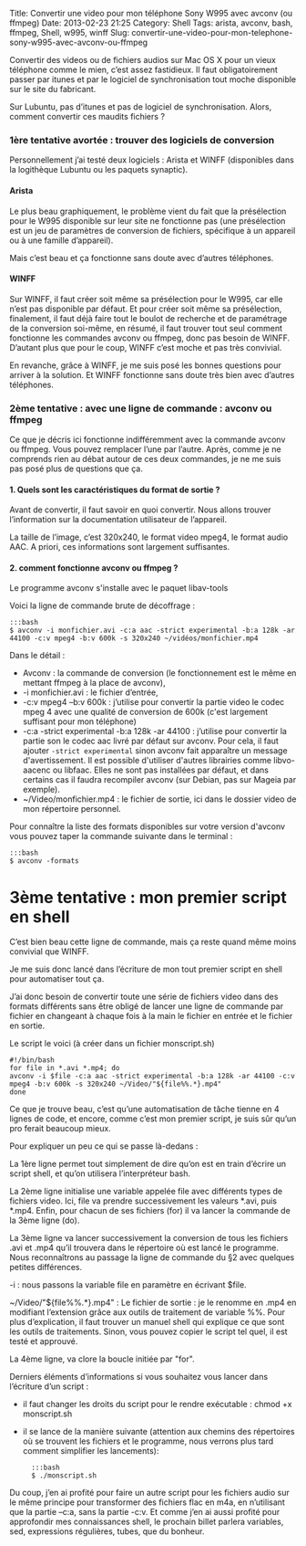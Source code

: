 Title: Convertir une video pour mon téléphone Sony W995 avec avconv (ou ffmpeg)
Date: 2013-02-23 21:25
Category: Shell
Tags: arista, avconv, bash, ffmpeg, Shell, w995, winff
Slug: convertir-une-video-pour-mon-telephone-sony-w995-avec-avconv-ou-ffmpeg

Convertir des videos ou de fichiers audios sur Mac OS X pour un vieux téléphone comme le mien, c’est assez fastidieux. Il faut obligatoirement passer par itunes et par le logiciel de synchronisation tout moche disponible sur le site du fabricant.

Sur Lubuntu, pas d’itunes et pas de logiciel de synchronisation. Alors, comment convertir ces maudits fichiers ?

### 1ère tentative avortée : trouver des logiciels de conversion

Personnellement j’ai testé deux logiciels : Arista et WINFF (disponibles dans la logithèque Lubuntu ou les paquets synaptic).

#### Arista

Le plus beau graphiquement, le problème vient du fait que la présélection pour le W995 disponible sur leur site ne fonctionne pas (une présélection est un jeu de paramètres de conversion de fichiers, spécifique à un appareil ou à une famille d’appareil).

Mais c’est beau et ça fonctionne sans doute avec d’autres téléphones.

#### WINFF

Sur WINFF, il faut créer soit même sa présélection pour le W995, car elle n’est pas disponible par défaut. Et pour créer soit même sa présélection, finalement, il faut déjà faire tout le boulot de recherche et de paramétrage de la conversion soi-même, en résumé, il faut trouver tout seul comment fonctionne les commandes avconv ou ffmpeg, donc pas besoin de WINFF. D’autant plus que pour le coup, WINFF c’est moche et pas très convivial.

En revanche, grâce à WINFF, je me suis posé les bonnes questions pour arriver à la solution. Et WINFF fonctionne sans doute très bien avec d’autres téléphones.

### 2ème tentative : avec une ligne de commande : avconv ou ffmpeg

Ce que je décris ici fonctionne indifféremment avec la commande avconv ou ffmpeg. Vous pouvez remplacer l’une par l’autre. Après, comme je ne comprends rien au débat autour de ces deux commandes, je ne me suis pas posé plus de questions que ça.

#### 1. Quels sont les caractéristiques du format de sortie ?

Avant de convertir, il faut savoir en quoi convertir. Nous allons trouver l’information sur la documentation utilisateur de l’appareil.

La taille de l’image, c’est 320x240, le format video mpeg4, le format audio AAC. A priori, ces informations sont largement suffisantes.

#### 2. comment fonctionne avconv ou ffmpeg ?

Le programme avconv s'installe avec le paquet libav-tools

Voici la ligne de commande brute de décoffrage :

    :::bash
	$ avconv -i monfichier.avi -c:a aac -strict experimental -b:a 128k -ar 44100 -c:v mpeg4 -b:v 600k -s 320x240 ~/vidéos/monfichier.mp4

Dans le détail :

- Avconv : la commande de conversion (le fonctionnement est le même en mettant ffmpeg à la place de avconv),
- -i monfichier.avi : le fichier d’entrée,
- -c:v mpeg4 –b:v 600k : j’utilise pour convertir la partie video le codec mpeg 4 avec une qualité de conversion de 600k (c'est largement suffisant pour mon téléphone)
- -c:a -strict experimental -b:a 128k -ar 44100 : j’utilise pour convertir la partie son le codec aac livré par défaut sur avconv. Pour cela, il faut ajouter `-strict experimental` sinon avconv fait apparaître un message d'avertissement. Il est possible d'utiliser d'autres librairies comme libvo-aacenc ou libfaac. Elles ne sont pas installées par défaut, et dans certains cas il faudra recompiler avconv (sur Debian, pas sur Mageia par exemple).
- ~/Video/monfichier.mp4 : le fichier de sortie, ici dans le dossier video de mon répertoire personnel.

Pour connaître la liste des formats disponibles sur votre version d'avconv vous pouvez taper la commande suivante dans le terminal :

    :::bash
	$ avconv -formats


# 3ème tentative : mon premier script en shell

C’est bien beau cette ligne de commande, mais ça reste quand même moins convivial que WINFF.

Je me suis donc lancé dans l’écriture de mon tout premier script en shell pour automatiser tout ça.

J’ai donc besoin de convertir toute une série de fichiers video dans des formats différents sans être obligé de lancer une ligne de commande par fichier en changeant à chaque fois à la main le fichier en entrée et le fichier en sortie.

Le script le voici (à créer dans un fichier monscript.sh)

	#!/bin/bash
	for file in *.avi *.mp4; do
	avconv -i $file -c:a aac -strict experimental -b:a 128k -ar 44100 -c:v mpeg4 -b:v 600k -s 320x240 ~/Video/"${file%%.*}.mp4"
	done

Ce que je trouve beau, c’est qu’une automatisation de tâche tienne en 4 lignes de code, et encore, comme c’est mon premier script, je suis sûr qu’un pro ferait beaucoup mieux.

Pour expliquer un peu ce qui se passe là-dedans :

La 1ère ligne permet tout simplement de dire qu’on est en train d’écrire un script shell, et qu’on utilisera l’interpréteur bash.

La 2ème ligne initialise une variable appelée file avec différents types de fichiers video. Ici, file va prendre successivement les valeurs *.avi, puis *.mp4. Enfin, pour chacun de ses fichiers (for) il va lancer la commande de la 3ème ligne (do).

La 3ème ligne va lancer successivement la conversion de tous les fichiers .avi et .mp4 qu’il trouvera dans le répertoire où est lancé le programme. Nous reconnaîtrons au passage la ligne de commande du §2 avec quelques petites différences.

-i : nous passons la variable file en paramètre en écrivant $file.

~/Video/"${file%%.*}.mp4" : Le fichier de sortie : je le renomme en .mp4 en modifiant l’extension grâce aux outils de traitement de variable %%. Pour plus d’explication, il faut trouver un manuel shell qui explique ce que sont les outils de traitements. Sinon, vous pouvez copier le script tel quel, il est testé et approuvé.

La 4ème ligne, va clore la boucle initiée par "for".

Derniers éléments d’informations si vous souhaitez vous lancer dans l’écriture d’un script :

- il faut changer les droits du script pour le rendre exécutable : chmod +x monscript.sh
- il se lance de la manière suivante (attention aux chemins des répertoires où se trouvent les fichiers et le programme, nous verrons plus tard comment simplifier les lancements):
	
		:::bash
		$ ./monscript.sh

Du coup, j’en ai profité pour faire un autre script pour les fichiers audio sur le même principe pour transformer des fichiers flac en m4a, en n’utilisant que la partie –c:a, sans la partie -c:v. Et comme j’en ai aussi profité pour approfondir mes connaissances shell, le prochain billet parlera variables, sed, expressions régulières, tubes, que du bonheur.


